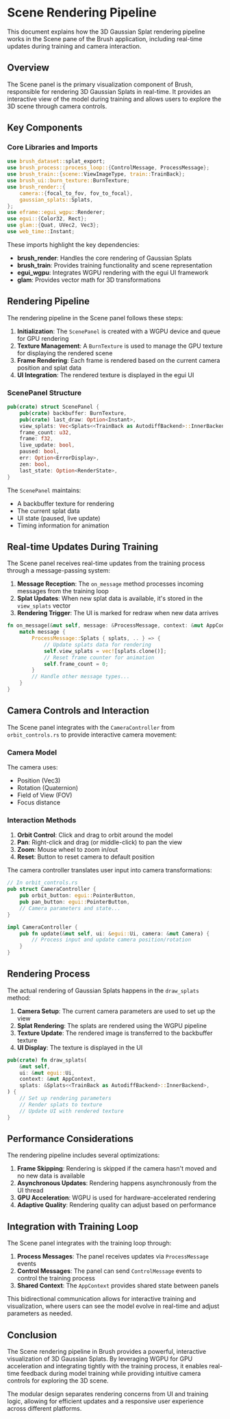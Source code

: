 # Scene Rendering Pipeline

This document explains how the 3D Gaussian Splat rendering pipeline works in the Scene pane of the Brush application, including real-time updates during training and camera interaction.

## Overview

The Scene panel is the primary visualization component of Brush, responsible for rendering 3D Gaussian Splats in real-time. It provides an interactive view of the model during training and allows users to explore the 3D scene through camera controls.

## Key Components

### Core Libraries and Imports

```rust
use brush_dataset::splat_export;
use brush_process::process_loop::{ControlMessage, ProcessMessage};
use brush_train::{scene::ViewImageType, train::TrainBack};
use brush_ui::burn_texture::BurnTexture;
use brush_render::{
    camera::{focal_to_fov, fov_to_focal},
    gaussian_splats::Splats,
};
use eframe::egui_wgpu::Renderer;
use egui::{Color32, Rect};
use glam::{Quat, UVec2, Vec3};
use web_time::Instant;
```

These imports highlight the key dependencies:
- **brush_render**: Handles the core rendering of Gaussian Splats
- **brush_train**: Provides training functionality and scene representation
- **egui_wgpu**: Integrates WGPU rendering with the egui UI framework
- **glam**: Provides vector math for 3D transformations

## Rendering Pipeline

The rendering pipeline in the Scene panel follows these steps:

1. **Initialization**: The `ScenePanel` is created with a WGPU device and queue for GPU rendering
2. **Texture Management**: A `BurnTexture` is used to manage the GPU texture for displaying the rendered scene
3. **Frame Rendering**: Each frame is rendered based on the current camera position and splat data
4. **UI Integration**: The rendered texture is displayed in the egui UI

### ScenePanel Structure

```rust
pub(crate) struct ScenePanel {
    pub(crate) backbuffer: BurnTexture,
    pub(crate) last_draw: Option<Instant>,
    view_splats: Vec<Splats<<TrainBack as AutodiffBackend>::InnerBackend>>,
    frame_count: u32,
    frame: f32,
    live_update: bool,
    paused: bool,
    err: Option<ErrorDisplay>,
    zen: bool,
    last_state: Option<RenderState>,
}
```

The `ScenePanel` maintains:
- A backbuffer texture for rendering
- The current splat data
- UI state (paused, live update)
- Timing information for animation

## Real-time Updates During Training

The Scene panel receives real-time updates from the training process through a message-passing system:

1. **Message Reception**: The `on_message` method processes incoming messages from the training loop
2. **Splat Updates**: When new splat data is available, it's stored in the `view_splats` vector
3. **Rendering Trigger**: The UI is marked for redraw when new data arrives

```rust
fn on_message(&mut self, message: &ProcessMessage, context: &mut AppContext) {
    match message {
        ProcessMessage::Splats { splats, .. } => {
            // Update splats data for rendering
            self.view_splats = vec![splats.clone()];
            // Reset frame counter for animation
            self.frame_count = 0;
        }
        // Handle other message types...
    }
}
```

## Camera Controls and Interaction

The Scene panel integrates with the `CameraController` from `orbit_controls.rs` to provide interactive camera movement:

### Camera Model

The camera uses:
- Position (Vec3)
- Rotation (Quaternion)
- Field of View (FOV)
- Focus distance

### Interaction Methods

1. **Orbit Control**: Click and drag to orbit around the model
2. **Pan**: Right-click and drag (or middle-click) to pan the view
3. **Zoom**: Mouse wheel to zoom in/out
4. **Reset**: Button to reset camera to default position

The camera controller translates user input into camera transformations:

```rust
// In orbit_controls.rs
pub struct CameraController {
    pub orbit_button: egui::PointerButton,
    pub pan_button: egui::PointerButton,
    // Camera parameters and state...
}

impl CameraController {
    pub fn update(&mut self, ui: &egui::Ui, camera: &mut Camera) {
        // Process input and update camera position/rotation
    }
}
```

## Rendering Process

The actual rendering of Gaussian Splats happens in the `draw_splats` method:

1. **Camera Setup**: The current camera parameters are used to set up the view
2. **Splat Rendering**: The splats are rendered using the WGPU pipeline
3. **Texture Update**: The rendered image is transferred to the backbuffer texture
4. **UI Display**: The texture is displayed in the UI

```rust
pub(crate) fn draw_splats(
    &mut self,
    ui: &mut egui::Ui,
    context: &mut AppContext,
    splats: &Splats<<TrainBack as AutodiffBackend>::InnerBackend>,
) {
    // Set up rendering parameters
    // Render splats to texture
    // Update UI with rendered texture
}
```

## Performance Considerations

The rendering pipeline includes several optimizations:

1. **Frame Skipping**: Rendering is skipped if the camera hasn't moved and no new data is available
2. **Asynchronous Updates**: Rendering happens asynchronously from the UI thread
3. **GPU Acceleration**: WGPU is used for hardware-accelerated rendering
4. **Adaptive Quality**: Rendering quality can adjust based on performance

## Integration with Training Loop

The Scene panel integrates with the training loop through:

1. **Process Messages**: The panel receives updates via `ProcessMessage` events
2. **Control Messages**: The panel can send `ControlMessage` events to control the training process
3. **Shared Context**: The `AppContext` provides shared state between panels

This bidirectional communication allows for interactive training and visualization, where users can see the model evolve in real-time and adjust parameters as needed.

## Conclusion

The Scene rendering pipeline in Brush provides a powerful, interactive visualization of 3D Gaussian Splats. By leveraging WGPU for GPU acceleration and integrating tightly with the training process, it enables real-time feedback during model training while providing intuitive camera controls for exploring the 3D scene.

The modular design separates rendering concerns from UI and training logic, allowing for efficient updates and a responsive user experience across different platforms. 